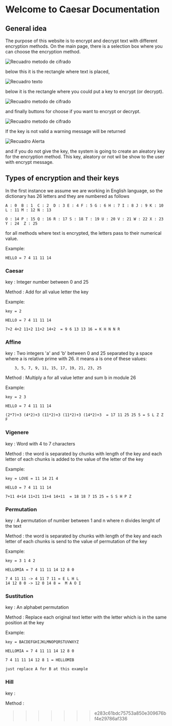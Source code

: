 # Welcome to Caesar Documentation


## General idea 

The purpose of this website is to encrypt and decrypt text with different encryption methods.
On the main page, there is a selection box where you can choose the encryption method.


![Recuadro metodo de cifrado](\images\ImgMetodo.svg)

 below this it is the rectangle where text is placed,

![Recuadro texto](\images\Imgtexto.svg)
 
below it is the rectangle where you could put a key to encrypt (or decrypt).

![Recuadro metodo de cifrado](\images\Imgclavenometodo.svg)

and finally buttons for choose if you want to encrypt or decrypt.

![Recuadro metodo de cifrado](\images\ImgEncriptarDesencriptar.svg)

If the key is not valid a warning message will be returned 
 
![Recuadro Alerta](\images\ImgMensajeError.svg)
 
and if you do not give the key, the system is going to create an aleatory key for the encryption method. This key, aleatory or not wil be show to the user with encrypt message.

## Types of encryption and their keys

In the first instance we assume  we are working in English language, so the dictionary has 26 letters and they are numbered as follows

    A : 0  B : 1  C : 2  D : 3 E : 4 F : 5 G : 6 H : 7 I : 8 J : 9 K : 10 L : 11 M : 12 N : 13 
 
    O : 14 P : 15 Q : 16 R : 17 S : 18 T : 19 U : 20 V : 21 W : 22 X : 23 Y : 24  Z : 25 

for all methods where text is encrypted, the letters pass to their numerical value.

Example: 

    HELLO = 7 4 11 11 14



### Caesar
key : Integer number between 0 and 25

Method : Add for all value letter the key 

Example: 

    key = 2

    HELLO = 7 4 11 11 14

    7+2 4+2 11+2 11+2 14+2  = 9 6 13 13 16 = K H N N R


### Affine

key : Two integers 'a' and 'b' between 0 and 25 separated by a space where a is relative prime with 26. it means a is one of these values:

        3, 5, 7, 9, 11, 15, 17, 19, 21, 23, 25


Method : Multiply a for all value letter and sum b in module 26

Example: 

    key = 2 3

    HELLO = 7 4 11 11 14

    (2*7)+3 (4*2)+3 (11*2)+3 (11*2)+3 (14*2)+3  = 17 11 25 25 5 = S L Z Z F

### Vigenere
key : Word with 4 to 7 characters

Method : the word is separated by chunks with length of the key and each letter of each chunks is added to the value of the letter of the key

Example: 

    key = LOVE = 11 14 21 4

    HELLO = 7 4 11 11 14

    7+11 4+14 11+21 11+4 14+11  = 18 18 7 15 25 = S S H P Z


### Permutation
key : A permutation of number between 1 and n where n divides lenght of the text

Method : the word is separated by chunks with length of the key and each letter of each chunks is send to the value of permutation of the key

Example: 

    key = 3 1 4 2 

    HELLOMIA = 7 4 11 11 14 12 8 0

    7 4 11 11 -> 4 11 7 11 = E L H L
    14 12 8 0 -> 12 0 14 8 =  M A O I


### Sustitution

key : An alphabet permutation 

Method : Replace each original text letter with the letter which is in the same position at the key

Example: 

    key = BACDEFGHIJKLMNOPQRSTUVWXYZ 

    HELLOMIA = 7 4 11 11 14 12 8 0

    7 4 11 11 14 12 8 1 = HELLOMIB

    just replace A for B at this example



### Hill

key : 

Method :

>>>>>>> e283c61bdc75753a850e309676bf4e29786af336
